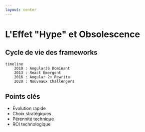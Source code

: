 ```yaml
---
layout: center
---
```


# L'Effet "Hype" et Obsolescence

<v-clicks>

## Cycle de vie des frameworks

```mermaid {scale: 0.9}
timeline
    2010 : AngularJS Dominant
    2013 : React Émergent
    2016 : Angular 2+ Rewrite
    2020 : Nouveaux Challengers
```

## Points clés
- Évolution rapide
- Choix stratégiques
- Pérennité technique
- ROI technologique

</v-clicks>